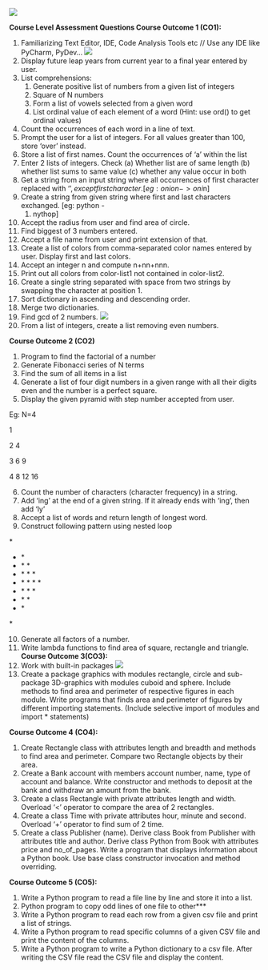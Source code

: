 ﻿![](Aspose.Words.f857609c-2b05-45d2-8bb6-add55f678ed3.001.png)

**Course Level Assessment Questions  Course Outcome 1 (CO1):**  

1. Familiarizing Text Editor, IDE, Code Analysis Tools etc // Use any IDE like PyCharm, PyDev… ![](Aspose.Words.f857609c-2b05-45d2-8bb6-add55f678ed3.002.png)
1. Display future leap years from current year to a final year entered by user. 
1. List comprehensions: 
   1) Generate positive list of numbers from a given list of integers 
   1) Square of N numbers 
   1) Form a list of vowels selected from a given word 
   1) List ordinal value of each element of a word (Hint: use ord() to get ordinal values) 
1. Count the occurrences of each word in a line of text. 
1. Prompt the user for a list of integers. For all values greater than 100, store ‘over’ instead. 
1. Store a list of first names. Count the occurrences of ‘a’ within the list 
1. Enter 2 lists of integers. Check (a) Whether list are of same length (b) whether list sums to same value (c) whether any value occur in both 
1. Get a string from an input string where all occurrences of first character replaced with ‘$’, except first character. [eg: onion -> oni$n] 
1. Create a string from given string where first and last characters exchanged.   [eg: python -
   1. nythop] 
1. Accept the radius from user and find area of circle.  
1. Find biggest of 3 numbers entered.  
1. Accept a file name from user and print extension of that.  
1. Create  a  list  of  colors  from  comma-separated  color  names  entered  by  user.  Display first and last colors.  
1. Accept an integer n and compute n+nn+nnn. 
1. Print out all colors from color-list1 not contained in color-list2. 
1. Create  a  single  string  separated  with  space  from  two  strings  by  swapping  the character at position 1. 
1. Sort dictionary in ascending and descending order. 
18. Merge two dictionaries. 
18. Find gcd of 2 numbers. ![](Aspose.Words.f857609c-2b05-45d2-8bb6-add55f678ed3.002.png)
18. From a list of integers, create a list removing even numbers. 

**Course Outcome 2 (CO2)**   

1. Program to find the factorial of a number 
1. Generate Fibonacci series of N terms 
1. Find the sum of all items in a list 
1. Generate a list of four digit numbers in a given range with all their digits even and the number is a perfect square. 
1. Display the given pyramid with step number accepted from user. 

Eg: N=4 

1 

2  4 

3  6  9 

4  8 12  16 

6. Count the number of characters (character frequency) in a string. 
6. Add ‘ing’ at the end of a given string. If it already ends with ‘ing’, then add ‘ly’ 
6. Accept a list of words and return length of longest word. 
6. Construct following pattern using nested loop 

\* 

* \* 
* \* \* 
* \* \* \* 
* \* \* \* \* 
* \* \* \* 
* \* \* 
* \* 

\* 

10. Generate all factors of a number. 
11. Write lambda functions to find area of square, rectangle and triangle. **Course Outcome 3(CO3):** 
1. Work with built-in packages ![](Aspose.Words.f857609c-2b05-45d2-8bb6-add55f678ed3.002.png)
1. Create a package graphics with modules rectangle, circle and sub-package 3D-graphics with modules cuboid and sphere. Include methods to find area and perimeter of respective figures in each module. Write programs that finds area and perimeter of figures by different importing statements. (Include selective import of modules and import \* statements) 

**Course Outcome 4 (CO4):**  

1. Create Rectangle class with attributes length  and breadth and methods to find area and perimeter. Compare two Rectangle objects by their area. 
1. Create a Bank account with members account number, name, type of account and balance.   Write constructor and methods to deposit at the bank and withdraw an amount from the bank. 
1. Create a class Rectangle with private attributes length and width. Overload ‘<’  operator  to compare the area of 2 rectangles. 
1. Create a class Time with private attributes hour, minute and second. Overload ‘+’ operator to find sum of 2 time. 
5. Create a class Publisher (name). Derive class Book from Publisher with attributes title  and author. Derive class Python from Book with attributes price and no\_of\_pages. Write   a program that displays information about a Python book. Use base class constructor invocation and method overriding. 

**Course Outcome 5 (CO5):**  

1. Write a Python program to read a file line by line and store it into a list. 
1. Python program to copy odd lines of one file to other*** 
1. Write a Python program to read each row from a given csv file and print a list of strings. 
1. Write a Python program to read specific columns of a given CSV file and print the content of the columns. 
1. Write a Python program to write a Python dictionary to a csv file. After writing the CSV file read the CSV file and display the content. 

